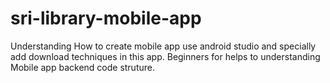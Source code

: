 # sri-library-mobile-app

Understanding How to create mobile app use android studio and specially add download techniques in this app. Beginners for helps to understanding Mobile app backend code struture. 
 

